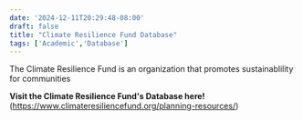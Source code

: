 ```yaml
---
date: '2024-12-11T20:29:48-08:00'
draft: false
title: "Climate Resilience Fund Database"
tags: ['Academic','Database']
---
```


The Climate Resilience Fund is an organization that promotes sustainablility for communities

**Visit the Climate Resilience Fund's Database here!** (https://www.climateresiliencefund.org/planning-resources/) 
    
